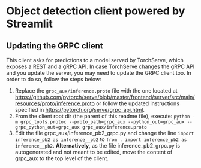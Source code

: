# Object detection client powered by Streamlit

## Updating the GRPC client

This client asks for predictions to a model served by TorchServe, which exposes a REST and a gRPC API.
In case TorchServe changes the gRPC API and you update the server, you may need to update the GRPC client too. In order
to do so, follow the steps below:

1. Replace the `grpc_aux/inference.proto` file with the one located at 
https://github.com/pytorch/serve/blob/master/frontend/server/src/main/resources/proto/inference.proto or follow the 
updated instructions specified in https://pytorch.org/serve/grpc_api.html.
2. From the client root dir (the parent of this readme file), execute:
```python -m grpc_tools.protoc --proto_path=grpc_aux --python_out=grpc_aux --grpc_python_out=grpc_aux grpc_aux/inference.proto```
3. Edit the file grpc_aux/inference_pb2_grpc.py and change the line `import inference_pb2 as inference__pb2` to 
`from . import inference_pb2 as inference__pb2`. **Alternatively**, as the file inference_pb2_grpc.py is autogenerated and 
not meant to be edited, move the content of grpc_aux to the top level of the client.
